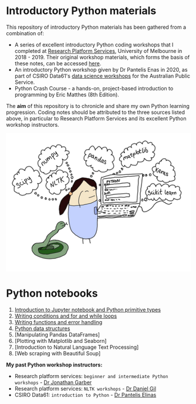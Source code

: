 # Introductory Python materials

This repository of introductory Python materials has been gathered from a combination of:  

+ A series of excellent introductory Python coding workshops  that I completed at [Research Platform Services](https://research.unimelb.edu.au/infrastructure/research-platform-services#training), University of Melbourne in 2018 - 2019. Their original workshop materials, which forms the basis of these notes, can be accessed [here](https://github.com/resbaz).  
+ An introductory Python workshop given by Dr Pantelis Enas in 2020, as part of CSIRO Data61's [data science workshops](https://www.eventbrite.com/o/csiro-data61-26859581097) for the Australian Public Service.  
+ Python Crash Course - a hands-on, project-based introduction to programming by Eric Matthes (8th Edition).  

The **aim** of this repository is to chronicle and share my own Python learning progression. Coding notes should be attributed to the three sources listed above, in particular to Research Platform Services and its excellent Python workshop instructors.  

![](https://github.com/erikaduan/Introduction-to-Python/blob/master/02_figures/readme.jpg)  

# Python notebooks  

1. [Introduction to Jupyter notebook and Python primitive types](https://github.com/erikaduan/Introduction-to-Python/blob/master/03_notebooks/00_Jupyter-notebook-and-Python-primitive-types.ipynb)  
2. [Writing conditions and for and while loops](https://github.com/erikaduan/Introduction-to-Python/blob/master/03_notebooks/01_Writing-conditions-and-for-and-while-loops-in-Python.ipynb)  
3. [Writing functions and error handling](https://github.com/erikaduan/Introduction-to-Python/blob/master/03_notebooks/02_Writing-functions-in-Python.ipynb)  
4. [Python data structures](https://github.com/erikaduan/Introduction-to-Python/blob/master/03_notebooks/03_Python-data-structures.ipynb)  
5. [Manipulating Pandas DataFrames]  
6. [Plotting with Matplotlib and Seaborn]  
7. [Introduction to Natural Language Text Processing]  
8. [Web scraping with Beautiful Soup]  

**My past Python workshop instructors:**

+ Research platform services: `beginner and intermediate Python workshops` - [Dr Jonathan Garber](https://twitter.com/geogarber?lang=en)  
+ Research platform services: `NLTK workshops` - [Dr Daniel Gil](https://twitter.com/danielgil?lang=en)  
+ CSIRO Data61: `introduction to Python` - [Dr Pantelis Elinas](https://medium.com/@pantelis.elinas)  
